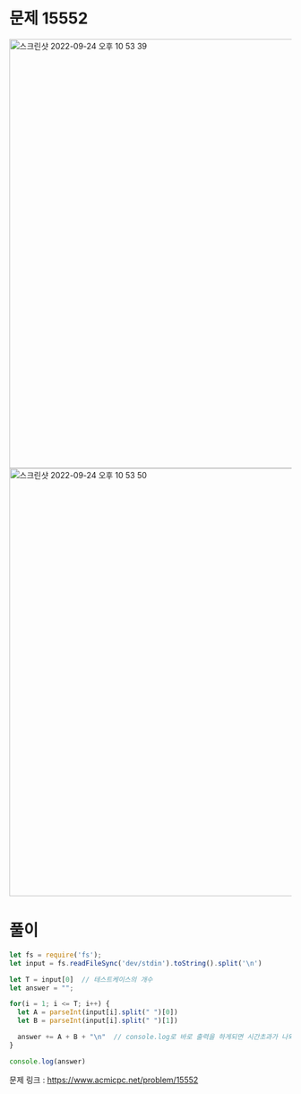 # 문제 15552

<img width="765" alt="스크린샷 2022-09-24 오후 10 53 39" src="https://user-images.githubusercontent.com/103481518/192101711-7153e091-c86d-47e0-9ab6-b992c2b26142.png">

<img width="763" alt="스크린샷 2022-09-24 오후 10 53 50" src="https://user-images.githubusercontent.com/103481518/192101713-82c8e868-bcb8-4402-b471-e044b395f738.png">


# 풀이

```javascript
let fs = require('fs');
let input = fs.readFileSync('dev/stdin').toString().split('\n')

let T = input[0]  // 테스트케이스의 개수
let answer = "";

for(i = 1; i <= T; i++) {
  let A = parseInt(input[i].split(" ")[0])
  let B = parseInt(input[i].split(" ")[1])

  answer += A + B + "\n"  // console.log로 바로 출력을 하게되면 시간초과가 나와서 저장 후 한번에 출력하는 형태로 바꾸었다.
}

console.log(answer)
```

문제 링크 : https://www.acmicpc.net/problem/15552
